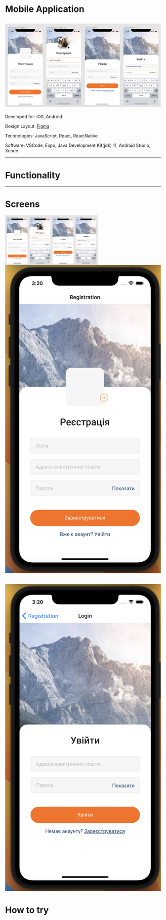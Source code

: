 # Mobile Application

## ![preview](./forreadme/top-screens.png)

<div align="left">
<p>Developed for: iOS, Android</p>
<p>Design Layout: <a href="https://www.figma.com/file/YqWLNarVE4x1zkXa6PYJfi/Homework-(Copy)-(Copy)?type=design&node-id=3-26" target="_blank">Figma</a></p>
<p>Technologies: JavaScript, React, ReactNative</p>
<p>Software: VSCode, Expo, Java Development Kit(jdk) 11, Android Studio, Xcode</p>
</div>

---

# Functionality

<div align="left">
<p></p>
</div>

---

# Screens

<img align="left" src="./forreadme/top-screens.png"  height="160" />

## ![preview](./forreadme/1.png)

## ![preview](./forreadme/2.png)

# How to try

<div align="left">
<p></p>
</div>
